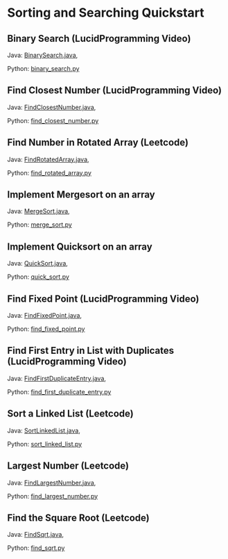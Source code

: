 # Sorting and Searching Quickstart

## Binary Search (LucidProgramming Video)
Java: [BinarySearch.java](https://github.com/samgh/6-Weeks-to-Interview-Ready/blob/master/quickstart_guides/sorting_searching/java/BinarySearch.java),

Python: [binary_search.py](https://github.com/samgh/6-Weeks-to-Interview-Ready/blob/master/quickstart_guides/sorting_searching/python/binary_search.py)

## Find Closest Number (LucidProgramming Video)
Java: [FindClosestNumber.java](https://github.com/samgh/6-Weeks-to-Interview-Ready/blob/master/quickstart_guides/sorting_searching/java/FindClosestNumber.java),

Python: [find_closest_number.py](https://github.com/samgh/6-Weeks-to-Interview-Ready/blob/master/quickstart_guides/sorting_searching/python/find_closest_number.py)

## Find Number in Rotated Array (Leetcode)
Java: [FindRotatedArray.java](https://github.com/samgh/6-Weeks-to-Interview-Ready/blob/master/quickstart_guides/sorting_searching/java/FindRotatedArray.java),

Python: [find_rotated_array.py](https://github.com/samgh/6-Weeks-to-Interview-Ready/blob/master/quickstart_guides/sorting_searching/python/find_rotated_array.py)

## Implement Mergesort on an array
Java: [MergeSort.java](https://github.com/samgh/6-Weeks-to-Interview-Ready/blob/master/quickstart_guides/sorting_searching/java/MergeSort.java),

Python: [merge_sort.py](https://github.com/samgh/6-Weeks-to-Interview-Ready/blob/master/quickstart_guides/sorting_searching/python/merge_sort.py)

## Implement Quicksort on an array
Java: [QuickSort.java](https://github.com/samgh/6-Weeks-to-Interview-Ready/blob/master/quickstart_guides/sorting_searching/java/QuickSort.java),

Python: [quick_sort.py](https://github.com/samgh/6-Weeks-to-Interview-Ready/blob/master/quickstart_guides/sorting_searching/python/quick_sort.py)

## Find Fixed Point (LucidProgramming Video)
Java: [FindFixedPoint.java](https://github.com/samgh/6-Weeks-to-Interview-Ready/blob/master/quickstart_guides/sorting_searching/java/FindFixedPoint.java),

Python: [find_fixed_point.py](https://github.com/samgh/6-Weeks-to-Interview-Ready/blob/master/quickstart_guides/sorting_searching/python/find_fixed_point.py)

## Find First Entry in List with Duplicates (LucidProgramming Video)
Java: [FindFirstDuplicateEntry.java](https://github.com/samgh/6-Weeks-to-Interview-Ready/blob/master/quickstart_guides/sorting_searching/java/XX.java),

Python: [find_first_duplicate_entry.py](https://github.com/samgh/6-Weeks-to-Interview-Ready/blob/master/quickstart_guides/sorting_searching/python/find_first_duplicate_entry.py)

## Sort a Linked List (Leetcode)
Java: [SortLinkedList.java](https://github.com/samgh/6-Weeks-to-Interview-Ready/blob/master/quickstart_guides/sorting_searching/java/SortLinkedList.java),

Python: [sort_linked_list.py](https://github.com/samgh/6-Weeks-to-Interview-Ready/blob/master/quickstart_guides/sorting_searching/python/sort_linked_list.py)

## Largest Number (Leetcode)
Java: [FindLargestNumber.java](https://github.com/samgh/6-Weeks-to-Interview-Ready/blob/master/quickstart_guides/sorting_searching/java/FindLargestNumber.java),

Python: [find_largest_number.py](https://github.com/samgh/6-Weeks-to-Interview-Ready/blob/master/quickstart_guides/sorting_searching/python/find_largest_number.py)

## Find the Square Root (Leetcode)
Java: [FindSqrt.java](https://github.com/samgh/6-Weeks-to-Interview-Ready/blob/master/quickstart_guides/sorting_searching/java/FindSqrt.java),

Python: [find_sqrt.py](https://github.com/samgh/6-Weeks-to-Interview-Ready/blob/master/quickstart_guides/sorting_searching/python/find_sqrt.py)
